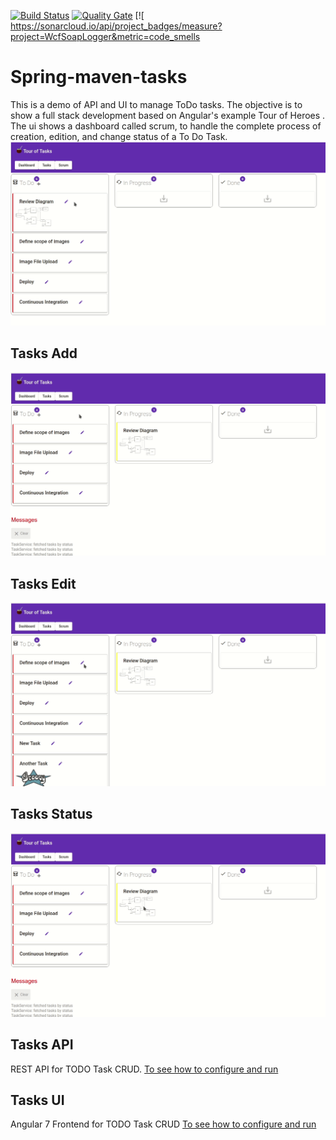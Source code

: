 [![Build Status](https://travis-ci.org/lflores/spring-maven-tasks.svg?branch=master)](https://travis-ci.org/lflores/spring-maven-tasks)
[![Quality Gate](https://sonarcloud.io/dashboard?id=com.triadsoft:todo-tasks-parent)](https://sonarcloud.io/dashboard?id=com.triadsoft:todo-tasks-parent)
[![
https://sonarcloud.io/api/project_badges/measure?project=WcfSoapLogger&metric=code_smells

# Spring-maven-tasks
This is a demo of API and UI to manage ToDo tasks.
The objective is to show a full stack development based on Angular's example Tour of Heroes . The ui shows a dashboard called scrum, to handle the complete process of creation, edition, and change status of a To Do Task.
![Scrum Dashboard](./assets/scrum-dashboard.gif)

## Tasks Add
![Scrum Dashboard Add](./assets/scrum-dashboard.add.gif)

## Tasks Edit
![Scrum Dashboard Edit](./assets/scrum-dashboard.edit.gif)

## Tasks Status
![Scrum Dashboard Status](./assets/scrum-dashboard.status.gif)


## Tasks API
REST API for TODO Task CRUD.
[To see how to configure and run](tasks-api/README.md)

## Tasks UI
Angular 7 Frontend for TODO Task CRUD
[To see how to configure and run](tasks-ui/README.md)
